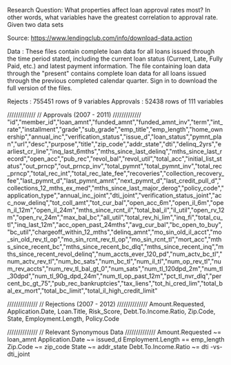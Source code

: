 Research Question:
What properties affect loan approval rates most? In other words, what variables have the greatest correlation to approval rate.
Given two data sets

Source:
https://www.lendingclub.com/info/download-data.action


Data :
These files contain complete loan data for all loans issued through the time period stated, including the current loan status (Current, Late, Fully Paid, etc.) and latest payment information. The file containing loan data through the "present" contains complete loan data for all loans issued through the previous completed calendar quarter. Sign in to download the full version of the files.

Rejects : 755451 rows of 9 variables 
Approvals : 52438 rows of 111 variables

/////////////
// Approvals (2007 - 2011)
/////////////
"id","member_id","loan_amnt","funded_amnt","funded_amnt_inv","term","int_rate","installment","grade","sub_grade","emp_title","emp_length","home_ownership","annual_inc","verification_status","issue_d","loan_status","pymnt_plan","url","desc","purpose","title","zip_code","addr_state","dti","delinq_2yrs","earliest_cr_line","inq_last_6mths","mths_since_last_delinq","mths_since_last_record","open_acc","pub_rec","revol_bal","revol_util","total_acc","initial_list_status","out_prncp","out_prncp_inv","total_pymnt","total_pymnt_inv","total_rec_prncp","total_rec_int","total_rec_late_fee","recoveries","collection_recovery_fee","last_pymnt_d","last_pymnt_amnt","next_pymnt_d","last_credit_pull_d","collections_12_mths_ex_med","mths_since_last_major_derog","policy_code","application_type","annual_inc_joint","dti_joint","verification_status_joint","acc_now_delinq","tot_coll_amt","tot_cur_bal","open_acc_6m","open_il_6m","open_il_12m","open_il_24m","mths_since_rcnt_il","total_bal_il","il_util","open_rv_12m","open_rv_24m","max_bal_bc","all_util","total_rev_hi_lim","inq_fi","total_cu_tl","inq_last_12m","acc_open_past_24mths","avg_cur_bal","bc_open_to_buy","bc_util","chargeoff_within_12_mths","delinq_amnt","mo_sin_old_il_acct","mo_sin_old_rev_tl_op","mo_sin_rcnt_rev_tl_op","mo_sin_rcnt_tl","mort_acc","mths_since_recent_bc","mths_since_recent_bc_dlq","mths_since_recent_inq","mths_since_recent_revol_delinq","num_accts_ever_120_pd","num_actv_bc_tl","num_actv_rev_tl","num_bc_sats","num_bc_tl","num_il_tl","num_op_rev_tl","num_rev_accts","num_rev_tl_bal_gt_0","num_sats","num_tl_120dpd_2m","num_tl_30dpd","num_tl_90g_dpd_24m","num_tl_op_past_12m","pct_tl_nvr_dlq","percent_bc_gt_75","pub_rec_bankruptcies","tax_liens","tot_hi_cred_lim","total_bal_ex_mort","total_bc_limit","total_il_high_credit_limit"

//////////////
// Rejections (2007 - 2012)
//////////////
Amount.Requested, Application.Date, Loan.Title, Risk_Score, Debt.To.Income.Ratio, Zip.Code, State, Employment.Length, Policy.Code

//////////////
// Relevant Synonymous Data
//////////////
Amount.Requested ~= loan_amnt
Application.Date ~= issued_d 
Employment.Length == emp_length
Zip.Code ~= zip_code 
State ~= addr_state
Debt.To.Income.Ratio ~= dti -vs- dti_joint

